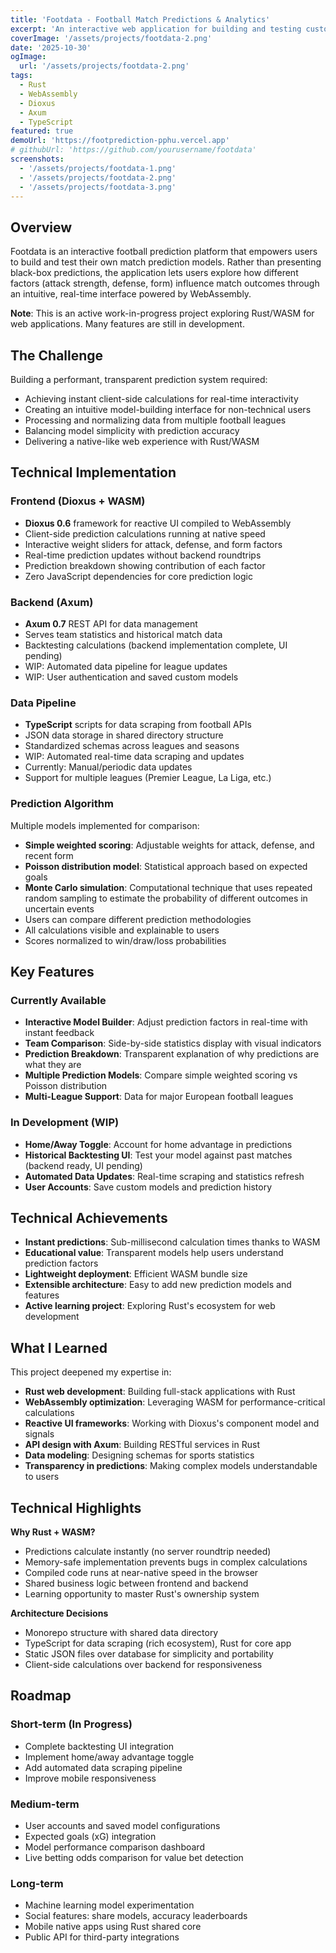 ```yaml
---
title: 'Footdata - Football Match Predictions & Analytics'
excerpt: 'An interactive web application for building and testing custom football match prediction models. Built with Rust and WebAssembly for blazing-fast client-side calculations.'
coverImage: '/assets/projects/footdata-2.png'
date: '2025-10-30'
ogImage:
  url: '/assets/projects/footdata-2.png'
tags:
  - Rust
  - WebAssembly
  - Dioxus
  - Axum
  - TypeScript
featured: true
demoUrl: 'https://footprediction-pphu.vercel.app'
# githubUrl: 'https://github.com/yourusername/footdata'
screenshots:
  - '/assets/projects/footdata-1.png'
  - '/assets/projects/footdata-2.png'
  - '/assets/projects/footdata-3.png'
---
```


## Overview

Footdata is an interactive football prediction platform that empowers users to build and test their own match prediction models. Rather than presenting black-box predictions, the application lets users explore how different factors (attack strength, defense, form) influence match outcomes through an intuitive, real-time interface powered by WebAssembly.

**Note**: This is an active work-in-progress project exploring Rust/WASM for web applications. Many features are still in development.

## The Challenge

Building a performant, transparent prediction system required:

- Achieving instant client-side calculations for real-time interactivity
- Creating an intuitive model-building interface for non-technical users
- Processing and normalizing data from multiple football leagues
- Balancing model simplicity with prediction accuracy
- Delivering a native-like web experience with Rust/WASM

## Technical Implementation

### Frontend (Dioxus + WASM)

- **Dioxus 0.6** framework for reactive UI compiled to WebAssembly
- Client-side prediction calculations running at native speed
- Interactive weight sliders for attack, defense, and form factors
- Real-time prediction updates without backend roundtrips
- Prediction breakdown showing contribution of each factor
- Zero JavaScript dependencies for core prediction logic

### Backend (Axum)

- **Axum 0.7** REST API for data management
- Serves team statistics and historical match data
- Backtesting calculations (backend implementation complete, UI pending)
- WIP: Automated data pipeline for league updates
- WIP: User authentication and saved custom models

### Data Pipeline

- **TypeScript** scripts for data scraping from football APIs
- JSON data storage in shared directory structure
- Standardized schemas across leagues and seasons
- WIP: Automated real-time data scraping and updates
- Currently: Manual/periodic data updates
- Support for multiple leagues (Premier League, La Liga, etc.)

### Prediction Algorithm

Multiple models implemented for comparison:

- **Simple weighted scoring**: Adjustable weights for attack, defense, and recent form
- **Poisson distribution model**: Statistical approach based on expected goals
- **Monte Carlo simulation**: Computational technique that uses repeated random sampling to estimate the probability of different outcomes in uncertain events
- Users can compare different prediction methodologies
- All calculations visible and explainable to users
- Scores normalized to win/draw/loss probabilities

## Key Features

### Currently Available

- **Interactive Model Builder**: Adjust prediction factors in real-time with instant feedback
- **Team Comparison**: Side-by-side statistics display with visual indicators
- **Prediction Breakdown**: Transparent explanation of why predictions are what they are
- **Multiple Prediction Models**: Compare simple weighted scoring vs Poisson distribution
- **Multi-League Support**: Data for major European football leagues

### In Development (WIP)

- **Home/Away Toggle**: Account for home advantage in predictions
- **Historical Backtesting UI**: Test your model against past matches (backend ready, UI pending)
- **Automated Data Updates**: Real-time scraping and statistics refresh
- **User Accounts**: Save custom models and prediction history

## Technical Achievements

- **Instant predictions**: Sub-millisecond calculation times thanks to WASM
- **Educational value**: Transparent models help users understand prediction factors
- **Lightweight deployment**: Efficient WASM bundle size
- **Extensible architecture**: Easy to add new prediction models and features
- **Active learning project**: Exploring Rust's ecosystem for web development

## What I Learned

This project deepened my expertise in:

- **Rust web development**: Building full-stack applications with Rust
- **WebAssembly optimization**: Leveraging WASM for performance-critical calculations
- **Reactive UI frameworks**: Working with Dioxus's component model and signals
- **API design with Axum**: Building RESTful services in Rust
- **Data modeling**: Designing schemas for sports statistics
- **Transparency in predictions**: Making complex models understandable to users

## Technical Highlights

**Why Rust + WASM?**

- Predictions calculate instantly (no server roundtrip needed)
- Memory-safe implementation prevents bugs in complex calculations
- Compiled code runs at near-native speed in the browser
- Shared business logic between frontend and backend
- Learning opportunity to master Rust's ownership system

**Architecture Decisions**

- Monorepo structure with shared data directory
- TypeScript for data scraping (rich ecosystem), Rust for core app
- Static JSON files over database for simplicity and portability
- Client-side calculations over backend for responsiveness

## Roadmap

### Short-term (In Progress)

- Complete backtesting UI integration
- Implement home/away advantage toggle
- Add automated data scraping pipeline
- Improve mobile responsiveness

### Medium-term

- User accounts and saved model configurations
- Expected goals (xG) integration
- Model performance comparison dashboard
- Live betting odds comparison for value bet detection

### Long-term

- Machine learning model experimentation
- Social features: share models, accuracy leaderboards
- Mobile native apps using Rust shared core
- Public API for third-party integrations
